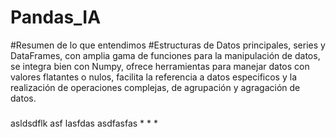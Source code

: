 # Pandas_IA
#Resumen de lo que entendimos 
#Estructuras de Datos principales, series y DataFrames, con amplia gama de funciones para la manipulación de datos, se integra bien con Numpy, ofrece herramientas para manejar datos con valores flatantes o nulos, facilita la referencia a datos especificos y la realización de operaciones complejas, de agrupación y agragación de datos.
###
asldsdflk asf lasfdas asdfasfas
*
*
*
